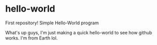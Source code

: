# hello-world
First repository! Simple Hello-World program

What's up guys, I'm just making a quick hello-world to see how github works. I'm from Earth lol.
